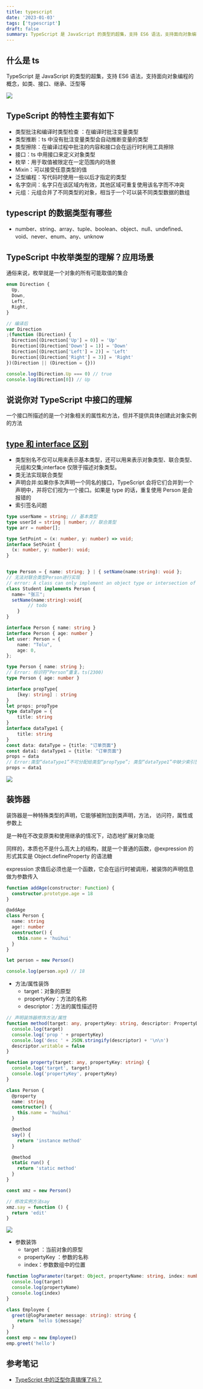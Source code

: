 ```yaml
---
title: typescript
date: '2023-01-03'
tags: ['typescript']
draft: false
summary: TypeScript 是 JavaScript 的类型的超集，支持 ES6 语法，支持面向对象编程的概念，如类、接口、继承、泛型等
---
```


<TOCInline toc={props.toc} asDisclosure toHeading={3} />

## 什么是 ts

TypeScript 是 JavaScript 的类型的超集，支持 ES6 语法，支持面向对象编程的概念，如类、接口、继承、泛型等

![](https://static.vue-js.com/61c2c1f0-0950-11ec-a752-75723a64e8f5.png)

## TypeScript 的特性主要有如下

- 类型批注和编译时类型检查 ：在编译时批注变量类型
- 类型推断：ts 中没有批注变量类型会自动推断变量的类型
- 类型擦除：在编译过程中批注的内容和接口会在运行时利用工具擦除
- 接口：ts 中用接口来定义对象类型
- 枚举：用于取值被限定在一定范围内的场景
- Mixin：可以接受任意类型的值
- 泛型编程：写代码时使用一些以后才指定的类型
- 名字空间：名字只在该区域内有效，其他区域可重复使用该名字而不冲突
- 元组：元组合并了不同类型的对象，相当于一个可以装不同类型数据的数组

## typescript 的数据类型有哪些

- number、string、array、tuple、boolean、object、null、undefined、void、never、enum、any、unknow

## TypeScript 中枚举类型的理解？应用场景

通俗来说，枚举就是一个对象的所有可能取值的集合

```ts
enum Direction {
  Up,
  Down,
  Left,
  Right,
}

// 编译后
var Direction
;(function (Direction) {
  Direction[(Direction['Up'] = 0)] = 'Up'
  Direction[(Direction['Down'] = 1)] = 'Down'
  Direction[(Direction['Left'] = 2)] = 'Left'
  Direction[(Direction['Right'] = 3)] = 'Right'
})(Direction || (Direction = {}))

console.log(Direction.Up === 0) // true
console.log(Direction[0]) // Up
```

## 说说你对 TypeScript 中接口的理解

一个接口所描述的是一个对象相关的属性和方法，但并不提供具体创建此对象实例的方法

## [type 和 interface 区别](https://juejin.cn/post/7233247978768580668)

- 类型别名不仅可以用来表示基本类型，还可以用来表示对象类型、联合类型、元组和交集;interface 仅限于描述对象类型。
- 类无法实现联合类型
- 声明合并:如果你多次声明一个同名的接口，TypeScript 会将它们合并到一个声明中，并将它们视为一个接口。如果是 type 的话，重复使用 Person 是会报错的
- 索引签名问题

```ts
type userName = string; // 基本类型
type userId = string | number; // 联合类型
type arr = number[];

type SetPoint = (x: number, y: number) => void;
interface SetPoint {
  (x: number, y: number): void;
}


type Person = { name: string; } | { setName(name:string): void };
// 无法对联合类型Person进行实现
// error: A class can only implement an object type or intersection of object types with statically known members.
class Student implements Person {
  name= "张三";
  setName(name:string):void{
        // todo
    }
}

interface Person { name: string }
interface Person { age: number }
let user: Person = {
    name: "Tolu",
    age: 0,
};

type Person { name: string };
// Error: 标识符“Person”重复。ts(2300)
type Person { age: number }

interface propType{
    [key: string] : string
}
let props: propType
type dataType = {
    title: string
}
interface dataType1 {
    title: string
}
const data: dataType = {title: "订单页面"}
const data1: dataType1 = {title: "订单页面"}
props = data
// Error:类型“dataType1”不可分配给类型“propType”; 类型“dataType1”中缺少索引签名
props = data1
```

![](https://s2.51cto.com/oss/202204/07/679528b981212b359db251a59332088834ffc4.jpg)

## 装饰器

装饰器是一种特殊类型的声明，它能够被附加到类声明，方法， 访问符，属性或参数上

是一种在不改变原类和使用继承的情况下，动态地扩展对象功能

同样的，本质也不是什么高大上的结构，就是一个普通的函数，@expression 的形式其实是 Object.defineProperty 的语法糖

expression 求值后必须也是一个函数，它会在运行时被调用，被装饰的声明信息做为参数传入

```ts
function addAge(constructor: Function) {
  constructor.prototype.age = 18
}

@addAge
class Person {
  name: string
  age!: number
  constructor() {
    this.name = 'huihui'
  }
}

let person = new Person()

console.log(person.age) // 18
```

- 方法/属性装饰
  - target：对象的原型
  - propertyKey：方法的名称
  - descriptor：方法的属性描述符

```ts
// 声明装饰器修饰方法/属性
function method(target: any, propertyKey: string, descriptor: PropertyDescriptor) {
  console.log(target)
  console.log('prop ' + propertyKey)
  console.log('desc ' + JSON.stringify(descriptor) + '\n\n')
  descriptor.writable = false
}

function property(target: any, propertyKey: string) {
  console.log('target', target)
  console.log('propertyKey', propertyKey)
}

class Person {
  @property
  name: string
  constructor() {
    this.name = 'huihui'
  }

  @method
  say() {
    return 'instance method'
  }

  @method
  static run() {
    return 'static method'
  }
}

const xmz = new Person()

// 修改实例方法say
xmz.say = function () {
  return 'edit'
}
```

![](https://static.vue-js.com/e96bc1b0-114d-11ec-8e64-91fdec0f05a1.png)

- 参数装饰
  - target ：当前对象的原型
  - propertyKey ：参数的名称
  - index：参数数组中的位置

```ts
function logParameter(target: Object, propertyName: string, index: number) {
  console.log(target)
  console.log(propertyName)
  console.log(index)
}

class Employee {
  greet(@logParameter message: string): string {
    return `hello ${message}`
  }
}
const emp = new Employee()
emp.greet('hello')
```

## 参考笔记

- [TypeScript 中的泛型你真搞懂了吗？](../blog/93.md#TypeScript中的泛型你真搞懂了吗？)
